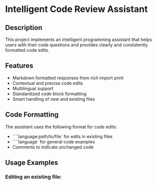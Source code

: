 # Intelligent Code Review Assistant

## Description

This project implements an intelligent programming assistant that helps users with their code questions and provides clearly and consistently formatted code edits.

## Features

- Markdown formatted responses
  from rich import print
- Contextual and precise code edits
- Multilingual support
- Standardized code block formatting
- Smart handling of new and existing files

## Code Formatting

The assistant uses the following format for code edits:

- ````language:path/to/file` for edits in existing files
- ````language` for general code examples
- Comments to indicate unchanged code

## Usage Examples

### Editing an existing file:
